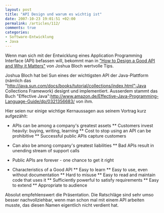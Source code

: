 ```yaml
---
layout: post
title: "API Design und warum es wichtig ist"
date: 2007-10-23 19:01:51 +02:00
permalink: /articles/112/
comments: true
categories: 
- Software-Entwicklung
- Java
---
```


Wenn man sich mit der Entwicklung eines Application Programming Interface (API) befassen will, bekommt man in ["How to Design a Good
API and Why it Matters"](http://lcsd05.cs.tamu.edu/slides/keynote.pdf) von Joshua Bloch wertvolle Tips. 

Joshua Bloch hat bei Sun eines der wichtigsten API der Java-Plattform (nämlich das "http://java.sun.com/docs/books/tutorial/collections/index.html":Java Collections Framework) designt und implementiert. Ausserdem stammt das Buch "Effective Java":http://www.amazon.de/Effective-Java-Programming-Language-Guide/dp/0321356683/ von ihm.

Hier seien nur einige wichtige Kernaussagen aus seinem Vortrag kurz aufgezählt:

* APIs can be among a company's greatest assets
** Customers invest heavily: buying, writing, learning
** Cost to stop using an API can be prohibitive
** Successful public APIs capture customers

* Can also be among company's greatest liabilities
** Bad APIs result in unending stream of support calls

* Public APIs are forever - one chance to get it right

* Characteristics of a Good API
** Easy to learn
** Easy to use, even without documentation
** Hard to misuse
** Easy to read and maintain code that uses it
** Sufficiently powerful to satisfy requirements
** Easy to extend
** Appropriate to audience

Absolut empfehlenswert die Präsentation. Die Ratschläge sind sehr umso besser nachvollziehbar, wenn man schon mal mit einem API arbeiten musste, das diesen Namen eigentlich nicht verdient hat.
